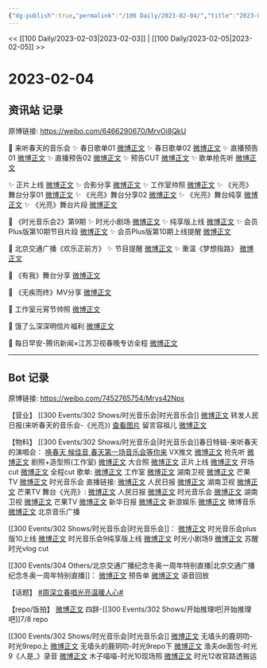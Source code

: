 ```yaml
---
{"dg-publish":true,"permalink":"/100 Daily/2023-02-04/","title":"2023-02-04","created":"2023-02-05T17:40:18.000+08:00","updated":"2023-04-11T14:46:32.283+08:00"}
---
```



<< [[100 Daily/2023-02-03\|2023-02-03]] | [[100 Daily/2023-02-05\|2023-02-05]] >>

# 2023-02-04

## 资讯站 记录

原博链接: https://weibo.com/6466290670/MrvOi8QkU

💫 来听春天的音乐会
✨ 春日歌单01 [微博正文](https://m.weibo.cn/6466290670/4865485949113698)
✨ 春日歌单02 [微博正文](https://m.weibo.cn/6466290670/4865448330136348)
✨ 直播预告01 [微博正文](https://m.weibo.cn/6466290670/4865532152781097)
✨ 直播预告02 [微博正文](https://m.weibo.cn/6466290670/4865442227424860)
✨ 预告CUT [微博正文](https://m.weibo.cn/6466290670/4865489332864195)
✨ 歌单抢先听 [微博正文](https://m.weibo.cn/6466290670/4865480206320435)

✨ 正片上线 [微博正文](https://m.weibo.cn/6466290670/4865554060155311)
✨ 合影分享 [微博正文](https://m.weibo.cn/6466290670/4865566617640110)
✨ 工作室帅照 [微博正文](https://m.weibo.cn/6466290670/4865543889229421)
✨ 《光亮》舞台分享01 [微博正文](https://m.weibo.cn/6466290670/4865546799025438)
✨ 《光亮》舞台分享02 [微博正文](https://m.weibo.cn/6466290670/4865532332871858)
✨ 《光亮》舞台纯享 [微博正文](https://m.weibo.cn/6466290670/4865553322218601)
✨ 《光亮》舞台片段 [微博正文](https://m.weibo.cn/6466290670/4865534666215280)

💫 《时光音乐会2》第9期
✨ 时光小剧场 [微博正文](https://m.weibo.cn/6466290670/4865527342439130)
✨ 纯享版上线 [微博正文](https://m.weibo.cn/6466290670/4865439715303482)
✨ 会员Plus版第10期节目片段 [微博正文](https://m.weibo.cn/6466290670/4865439324967962)
✨ 会员Plus版第10期上线提醒 [微博正文](https://m.weibo.cn/6466290670/4865397846708996)

💫 北京交通广播《欢乐正前方》
✨ 节目提醒 [微博正文](https://m.weibo.cn/6466290670/4865406491429573)
✨ 重温《梦想指路》 [微博正文](https://m.weibo.cn/6466290670/4865406097166890)

💫 《有我》舞台分享 [微博正文](https://m.weibo.cn/6466290670/4865356268573553)

💫 《无疾而终》MV分享 [微博正文](https://m.weibo.cn/6466290670/4865482174500975)

💫 工作室元宵节帅照 [微博正文](https://m.weibo.cn/6466290670/4865573798021171)

💫 饿了么深深明信片福利 [微博正文](https://m.weibo.cn/6466290670/4865440406832525)

💫 每日早安-腾讯新闻×江苏卫视春晚专访全程 [微博正文](https://m.weibo.cn/6466290670/4865336282973154)

---
## Bot 记录

原博链接: https://weibo.com/7452765754/Mrvs42Npx

【营业】
[[300 Events/302 Shows/时光音乐会\|时光音乐会]]
[微博正文](https://m.weibo.cn/1736988591/4865545242938744) 转发人民日报(来听春天的音乐会-《光亮》)
[查看图片](https://wx2.sinaimg.cn/large/0088n2Pggy1haruosfidzj30u016ualh.jpg) 留言容祖儿 [微博正文](https://m.weibo.cn/1303977362/4865176979119641)

【物料】
[[300 Events/302 Shows/时光音乐会\|时光音乐会]]春日特辑-来听春天的演唱会：
[唤春天 候佳音 春天第一场音乐会等你来](https://weibo.cn/sinaurl?u=https%3A%2F%2Fmp.weixin.qq.com%2Fs%2FH0fK2G2k4jDvEgn-Q2lgNA) VX推文
[微博正文](https://m.weibo.cn/7703778879/4865473861386266) 抢先听
[微博正文](https://m.weibo.cn/7478855230/4865542551247658) 剧照+造型照(工作室)
[微博正文](https://m.weibo.cn/7703778879/4865559747625566) 大合照
[微博正文](https://m.weibo.cn/7703778879/4865552830962256) 正片上线
[微博正文](https://m.weibo.cn/1371117067/4865528219043540) 开场cut
[微博正文](https://m.weibo.cn/1371117067/4865546006824540) 全程cut
歌单:
[微博正文](https://m.weibo.cn/7478855230/4865484686890135) 工作室
[微博正文](https://m.weibo.cn/1638629382/4865447344211238) 湖南卫视
[微博正文](https://m.weibo.cn/1663088660/4865452650271610) 芒果TV
[微博正文](https://m.weibo.cn/7703778879/4865444786472660) 时光音乐会
直播链接:
[微博正文](https://m.weibo.cn/2803301701/4865527929374630) 人民日报
[微博正文](https://m.weibo.cn/1638629382/4865514948264050) 湖南卫视
[微博正文](https://m.weibo.cn/1663088660/4865527850209379) 芒果TV
舞台《光亮》:
[微博正文](https://m.weibo.cn/2803301701/4865531394398704) 人民日报
[微博正文](https://m.weibo.cn/7703778879/4865533927493701) 时光音乐会
[微博正文](https://m.weibo.cn/1638629382/4865535890430950) 湖南卫视
[微博正文](https://m.weibo.cn/1663088660/4865534636065853) 芒果TV
[微博正文](https://m.weibo.cn/3881380517/4865534581017840) 新华日报
[微博正文](https://m.weibo.cn/1642591402/4865542974608044) 新浪娱乐
[微博正文](https://m.weibo.cn/3252743925/4865534418751719) 微博音乐
[微博正文](https://m.weibo.cn/1910355794/4865532698827112) 北京音乐广播

[[300 Events/302 Shows/时光音乐会\|时光音乐会]]：
[微博正文](https://m.weibo.cn/1663088660/4865420500927667) 时光音乐会plus版10上线
[微博正文](https://m.weibo.cn/1663088660/4865418801974992) 时光音乐会9纯享版上线
[微博正文](https://m.weibo.cn/7478855230/4865524388857204) 时光小剧场9
[微博正文](https://m.weibo.cn/1770151083/4865534589409903) 苏醒时光vlog cut

[[300 Events/304 Others/北京交通广播纪念冬奥一周年特别直播\|北京交通广播纪念冬奥一周年特别直播]]：
[微博正文](https://m.weibo.cn/1750344480/4865395800412177) 预告单
[微博正文](https://m.weibo.cn/1750344480/4865400384787288) 语音回放

【话题】
[#周深立春唱光亮温暖人心#](https://s.weibo.com/weibo?q=%23%E5%91%A8%E6%B7%B1%E7%AB%8B%E6%98%A5%E5%94%B1%E5%85%89%E4%BA%AE%E6%B8%A9%E6%9A%96%E4%BA%BA%E5%BF%83%23)

【repo/饭拍】
[微博正文](https://m.weibo.cn/3835669567/4865521768467496) 四辞-[[300 Events/302 Shows/开始推理吧\|开始推理吧]]7/8 repo

[[300 Events/302 Shows/时光音乐会\|时光音乐会]]
[微博正文](https://m.weibo.cn/7274442876/4865415337220172) 无墙头的鹿玥叻-时光9repo上
[微博正文](https://m.weibo.cn/7274442876/4865419414078516) 无墙头的鹿玥叻-时光9repo下
[微博正文](https://m.weibo.cn/1291340441/4865193153400614) 渔夫de面包-时光9《人是_》录音
[微博正文](https://m.weibo.cn/7545334020/4865367560950526) 木子喵喵-时光10现场照
[微博正文](https://m.weibo.cn/5125072259/4865358168854598) 时光12收官路透搬运
